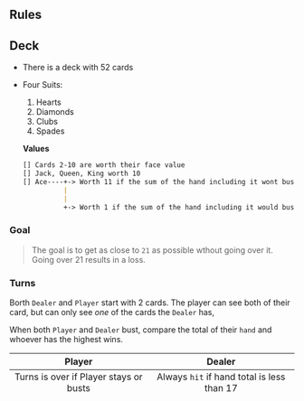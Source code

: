 

## Rules

## Deck

- There is a deck with 52 cards
- Four Suits:
    1. Hearts
    2. Diamonds
    3. Clubs
    4. Spades

    **Values**
    ```markdown
    [] Cards 2-10 are worth their face value
    [] Jack, Queen, King worth 10
    [] Ace----+-> Worth 11 if the sum of the hand including it wont bust
              |
              |
              +-> Worth 1 if the sum of the hand including it would bust
    ```
### Goal
> The goal is to get as close to `21` as possible wthout going over it. Going over 21 results in a loss.

### Turns

Borth `Dealer` and `Player` start with 2 cards. The player can see both of their card, but can only see _one_ of the cards the `Dealer` has,

When both `Player` and `Dealer` bust, compare the total of their `hand` and whoever has the highest wins.

|                  Player                  |                   Dealer                      |
| :--------------------------------------: |:---------------------------------------------:|
| Turns is over if Player stays or busts   | Always `hit` if hand total is less than 17    |
| If the Player busts, the Dealer wins     | If dealer busts, player wins                  |

### Basic Construction
1. Initialize deck
2. Deal cards to player and dealer
3. Player turn: hit or stay
   - repeat until bust or stay
4. If player bust, dealer wins.
5. Dealer turn: hit or stay
   - repeat until total >= 17
6. If dealer busts, player wins.
7. Compare cards and declare winner.
